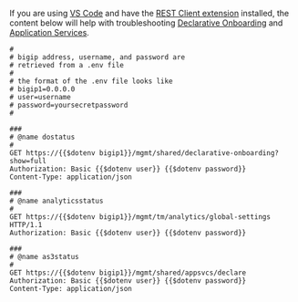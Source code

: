 
If you are using [VS Code](https://code.visualstudio.com) and have the [REST Client extension](https://marketplace.visualstudio.com/items?itemName=humao.rest-client) installed, the content below will help with troubleshooting [Declarative Onboarding](https://clouddocs.f5.com/products/extensions/f5-declarative-onboarding/latest/) and [Application Services](https://clouddocs.f5.com/products/extensions/f5-appsvcs-extension/latest/). 

```text
#
# bigip address, username, and password are 
# retrieved from a .env file
#
# the format of the .env file looks like
# bigip1=0.0.0.0
# user=username
# password=yoursecretpassword
#

###
# @name dostatus
#
GET https://{{$dotenv bigip1}}/mgmt/shared/declarative-onboarding?show=full
Authorization: Basic {{$dotenv user}} {{$dotenv password}}
Content-Type: application/json

###
# @name analyticsstatus
#
GET https://{{$dotenv bigip1}}/mgmt/tm/analytics/global-settings HTTP/1.1
Authorization: Basic {{$dotenv user}} {{$dotenv password}} 

###
# @name as3status
#
GET https://{{$dotenv bigip1}}/mgmt/shared/appsvcs/declare
Authorization: Basic {{$dotenv user}} {{$dotenv password}}
Content-Type: application/json
```